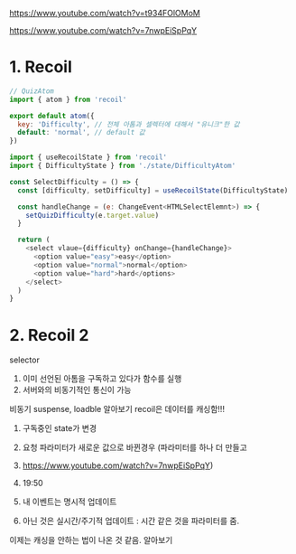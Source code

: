 https://www.youtube.com/watch?v=t934FOlOMoM

https://www.youtube.com/watch?v=7nwpEiSpPqY

# 1. Recoil

```js
// QuizAtom
import { atom } from 'recoil'

export default atom({
  key: 'Difficulty', // 전체 아톰과 셀렉터에 대해서 "유니크"한 값
  default: 'normal', // default 값
})
```

```js
import { useRecoilState } from 'recoil'
import { DifficultyState } from './state/DifficultyAtom'

const SelectDifficulty = () => {
  const [difficulty, setDifficulty] = useRecoilState(DifficultyState)

  const handleChange = (e: ChangeEvent<HTMLSelectElemnt>) => {
    setQuizDifficulty(e.target.value)
  }

  return (
    <select vlaue={difficulty} onChange={handleChange}>
      <option value="easy">easy</option>
      <option value="normal">normal</option>
      <option value="hard">hard</options>
    </select>
  )
}
```

# 2. Recoil 2

selector

1. 이미 선언된 아톰을 구독하고 있다가 함수를 실행
2. 서버와의 비동기적인 통신이 가능

비동기 suspense, loadble 알아보기
recoil은 데이터를 캐싱함!!!

1. 구독중인 state가 변경
2. 요청 파라미터가 새로운 값으로 바뀐경우 (파라미터를 하나 더 만들고
3. https://www.youtube.com/watch?v=7nwpEiSpPqY)
4. 19:50

5. 내 이벤트는 명시적 업데이트
6. 아닌 것은 실시간/주기적 업데이트 : 시간 같은 것을 파라미터를 줌.

이제는 캐싱을 안하는 법이 나온 것 같음. 알아보기
